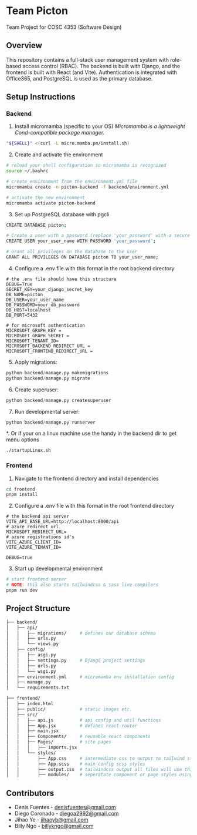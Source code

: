 # Team Picton
Team Project for COSC 4353 (Software Design)

## Overview
This repository contains a full-stack user management system with role-based access control (RBAC). The backend is built with Django, and the frontend is built with React (and Vite). Authentication is integrated with Office365, and PostgreSQL is used as the primary database.

## Setup Instructions

### Backend
1. Install micromamba (specific to your OS)
_Micromamba is a lightweight Cond-compatible package manager._
```bash
"${SHELL}" <(curl -L micro.mamba.pm/install.sh)
```
2. Create and activate the environment
```bash
# reload your shell configuration so micromamba is recognized
source ~/.bashrc

# create environment from the environment.yml file
micromamba create -n picton-backend -f backend/environment.yml

# activate the new environment
micromamba activate picton-backend 
```
3. Set up PostgreSQL database with pgcli 
```bash
CREATE DATABASE picton;

# Create a user with a password (replace 'your_password' with a secure password)
CREATE USER your_user_name WITH PASSWORD 'your_password';

# Grant all privileges on the database to the user
GRANT ALL PRIVILEGES ON DATABASE picton TO your_user_name;
```
4. Configure a .env file with this format in the root backend directory
```env
# the .env file should have this structure
DEBUG=True
SECRET_KEY=your_django_secret_key
DB_NAME=picton
DB_USER=your_user_name
DB_PASSWORD=your_db_password
DB_HOST=localhost
DB_PORT=5432

# for microsoft authentication
MICROSOFT_GRAPH_KEY = 
MICROSOFT_GRAPH_SECRET = 
MICROSOFT_TENANT_ID=
MICROSOFT_BACKEND_REDIRECT_URL = 
MICROSOFT_FRONTEND_REDIRECT_URL = 
```  
5. Apply migrations:
```python
python backend/manage.py makemigrations
python backend/manage.py migrate
```
6. Create superuser:
```python
python backend/manage.py createsuperuser
```
7. Run developmental server:
```python
python backend/manage.py runserver
```

*. Or if your on a linux machine use the handy in the backend dir to get menu options
```bash
./startupLinux.sh
```

### Frontend 
1. Navigate to the frontend directory and install dependencies
```bash
cd frontend
pnpm install
```
2. Configure a .env file with this format in the root frontend directory
```env
# the backend api server 
VITE_API_BASE_URL=http://localhost:8000/api
# azure redirect url
MICROSOFT_REDIRECT_URL=
# azure registrations id's
VITE_AZURE_CLIENT_ID=
VITE_AZURE_TENANT_ID=

DEBUG=true
```

3. Start up developmental environment
```bash
# start frontend server
# NOTE: this also starts tailwindcss & sass live compilers
pnpm run dev
```

## Project Structure
```bash
├── backend/
│   ├── api/  
│   │   ├── migrations/     # defines our database schema 
│   │   ├── urls.py         
│   │   └── views.py         
│   ├── config/
│   │   ├── asgi.py
│   │   ├── settings.py     # Django project settings
│   │   ├── urls.py
│   │   └── wsgi.py
│   ├── environment.yml     # micromamba env installation config
│   ├── manage.py           
│   └── requirements.txt

├── frontend/
│   ├── index.html
│   ├── public/             # static images etc.
│   ├── src/
│   │   ├── api.js          # api config and util functions 
│   │   ├── App.jsx         # defines react-router
│   │   ├── main.jsx        
│   │   ├── Components/     # reusable react components
│   │   ├── Pages/          # site pages 
│   │   │   ├── imports.jsx 
│   │   └── styles/
│   │       ├── App.css     # intermediate css to output to tailwind styles
│   │       ├── App.scss    # main config scss styles
│   │       ├── output.css  # tailwindcss output all files will use this 
│   │       ├── modules/    # seperatate component or page styles using scss imports here
```

## Contributors
- Denis Fuentes - denisfuentes@gmail.com
- Diego Coronado - diegoa2992@gmail.com
- Jihao Ye - jihaoyb@gmail.com
- Billy Ngo - billykngo@gmail.com
